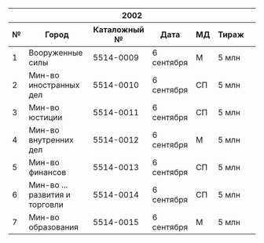 <table class="series">

<thead>
<tr>
   <th class="year" colspan="7">2002</th>
</tr>
<tr>
   <th class="col1">№</th>
   <th>Город</th>
   <th class="col3">Каталожный №</th>
   <th class="col4">Дата</th>
   <th class="col5">МД</th>
   <th class="col6">Тираж</th>
   <th class="col7"></th>
</tr>
</thead>

<tbody>
<tr>
   <td>1</td>
   <td class="col2">Вооруженные силы</td>
   <td>5514-0009</td>
   <td>6 сентября</td>
   <td>М</td>
   <td>5 млн</td>
   <td class="yellow" />
</tr>
<tr>
   <td>2</td>
   <td class="col2">Мин-во иностранных дел</td>
   <td>5514-0010</td>
   <td>6 сентября</td>
   <td>СП</td>
   <td>5 млн</td>
   <td class="yellow" />
</tr>
<tr>
   <td>3</td>
   <td class="col2">Мин-во юстиции</td>
   <td>5514-0011</td>
   <td>6 сентября</td>
   <td>СП</td>
   <td>5 млн</td>
   <td class="yellow" />
</tr>
<tr>
   <td>4</td>
   <td class="col2">Мин-во внутренних дел</td>
   <td>5514-0012</td>
   <td>6 сентября</td>
   <td>М</td>
   <td>5 млн</td>
   <td class="red" />
</tr>
<tr>
   <td>5</td>
   <td class="col2">Мин-во финансов</td>
   <td>5514-0013</td>
   <td>6 сентября</td>
   <td>СП</td>
   <td>5 млн</td>
   <td class="red" />
</tr>
<tr>
   <td>6</td>
   <td class="col2">Мин-во ... развития и торговли</td>
   <td>5514-0014</td>
   <td>6 сентября</td>
   <td>СП</td>
   <td>5 млн</td>
   <td class="yellow" />
</tr>
<tr>
   <td>7</td>
   <td class="col2">Мин-во образования</td>
   <td>5514-0015</td>
   <td>6 сентября</td>
   <td>М</td>
   <td>5 млн</td>
   <td class="yellow" />
</tr>
</tbody>
</table>